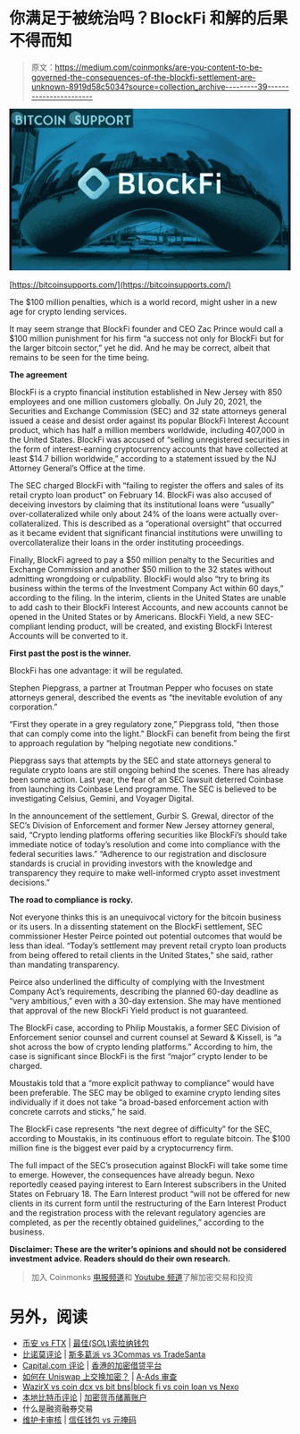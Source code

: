 # 你满足于被统治吗？BlockFi 和解的后果不得而知

> 原文：<https://medium.com/coinmonks/are-you-content-to-be-governed-the-consequences-of-the-blockfi-settlement-are-unknown-8919d58c5034?source=collection_archive---------39----------------------->

![](img/4009fc7cfa3bb9bd96e38c1682f88b3a.png)

[https://bitcoinsupports.com/](https://bitcoinsupports.com/)

The $100 million penalties, which is a world record, might usher in a new age for crypto lending services.

It may seem strange that BlockFi founder and CEO Zac Prince would call a $100 million punishment for his firm “a success not only for BlockFi but for the larger bitcoin sector,” yet he did. And he may be correct, albeit that remains to be seen for the time being.

**The agreement**

BlockFi is a crypto financial institution established in New Jersey with 850 employees and one million customers globally. On July 20, 2021, the Securities and Exchange Commission (SEC) and 32 state attorneys general issued a cease and desist order against its popular BlockFi Interest Account product, which has half a million members worldwide, including 407,000 in the United States. BlockFi was accused of “selling unregistered securities in the form of interest-earning cryptocurrency accounts that have collected at least $14.7 billion worldwide,” according to a statement issued by the NJ Attorney General’s Office at the time.

The SEC charged BlockFi with “failing to register the offers and sales of its retail crypto loan product” on February 14\. BlockFi was also accused of deceiving investors by claiming that its institutional loans were “usually” over-collateralized while only about 24% of the loans were actually over-collateralized. This is described as a “operational oversight” that occurred as it became evident that significant financial institutions were unwilling to overcollateralize their loans in the order instituting proceedings.

Finally, BlockFi agreed to pay a $50 million penalty to the Securities and Exchange Commission and another $50 million to the 32 states without admitting wrongdoing or culpability. BlockFi would also “try to bring its business within the terms of the Investment Company Act within 60 days,” according to the filing. In the interim, clients in the United States are unable to add cash to their BlockFi Interest Accounts, and new accounts cannot be opened in the United States or by Americans. BlockFi Yield, a new SEC-compliant lending product, will be created, and existing BlockFi Interest Accounts will be converted to it.

**First past the post is the winner.**

BlockFi has one advantage: it will be regulated.

Stephen Piepgrass, a partner at Troutman Pepper who focuses on state attorneys general, described the events as “the inevitable evolution of any corporation.”

“First they operate in a grey regulatory zone,” Piepgrass told, “then those that can comply come into the light.” BlockFi can benefit from being the first to approach regulation by “helping negotiate new conditions.”

Piepgrass says that attempts by the SEC and state attorneys general to regulate crypto loans are still ongoing behind the scenes. There has already been some action. Last year, the fear of an SEC lawsuit deterred Coinbase from launching its Coinbase Lend programme. The SEC is believed to be investigating Celsius, Gemini, and Voyager Digital.

In the announcement of the settlement, Gurbir S. Grewal, director of the SEC’s Division of Enforcement and former New Jersey attorney general, said, “Crypto lending platforms offering securities like BlockFi’s should take immediate notice of today’s resolution and come into compliance with the federal securities laws.” “Adherence to our registration and disclosure standards is crucial in providing investors with the knowledge and transparency they require to make well-informed crypto asset investment decisions.”

**The road to compliance is rocky.**

Not everyone thinks this is an unequivocal victory for the bitcoin business or its users. In a dissenting statement on the BlockFi settlement, SEC commissioner Hester Peirce pointed out potential outcomes that would be less than ideal. “Today’s settlement may prevent retail crypto loan products from being offered to retail clients in the United States,” she said, rather than mandating transparency.

Peirce also underlined the difficulty of complying with the Investment Company Act’s requirements, describing the planned 60-day deadline as “very ambitious,” even with a 30-day extension. She may have mentioned that approval of the new BlockFi Yield product is not guaranteed.

The BlockFi case, according to Philip Moustakis, a former SEC Division of Enforcement senior counsel and current counsel at Seward & Kissell, is “a shot across the bow of crypto lending platforms.” According to him, the case is significant since BlockFi is the first “major” crypto lender to be charged.

Moustakis told that a “more explicit pathway to compliance” would have been preferable. The SEC may be obliged to examine crypto lending sites individually if it does not take “a broad-based enforcement action with concrete carrots and sticks,” he said.

The BlockFi case represents “the next degree of difficulty” for the SEC, according to Moustakis, in its continuous effort to regulate bitcoin. The $100 million fine is the biggest ever paid by a cryptocurrency firm.

The full impact of the SEC’s prosecution against BlockFi will take some time to emerge. However, the consequences have already begun. Nexo reportedly ceased paying interest to Earn Interest subscribers in the United States on February 18\. The Earn Interest product “will not be offered for new clients in its current form until the restructuring of the Earn Interest Product and the registration process with the relevant regulatory agencies are completed, as per the recently obtained guidelines,” according to the business.

**Disclaimer: These are the writer’s opinions and should not be considered investment advice. Readers should do their own research.**

> 加入 Coinmonks [电报频道](https://t.me/coincodecap)和 [Youtube 频道](https://www.youtube.com/c/coinmonks/videos)了解加密交易和投资

# 另外，阅读

*   [币安 vs FTX](https://coincodecap.com/binance-vs-ftx) | [最佳(SOL)索拉纳钱包](https://coincodecap.com/solana-wallets)
*   [比诺莫评论](https://coincodecap.com/binomo-review) | [斯多葛派 vs 3Commas vs TradeSanta](https://coincodecap.com/stoic-vs-3commas-vs-tradesanta)
*   [Capital.com 评论](https://coincodecap.com/capital-com-review) | [香港的加密借贷平台](https://coincodecap.com/crypto-lending-hong-kong)
*   [如何在 Uniswap 上交换加密？](https://coincodecap.com/swap-crypto-on-uniswap) | [A-Ads 审查](https://coincodecap.com/a-ads-review)
*   [WazirX vs coin dcx vs bit bns](/coinmonks/wazirx-vs-coindcx-vs-bitbns-149f4f19a2f1)|[block fi vs coin loan vs Nexo](/coinmonks/blockfi-vs-coinloan-vs-nexo-cb624635230d)
*   [本地比特币评论](/coinmonks/localbitcoins-review-6cc001c6ed56) | [加密货币储蓄账户](https://coincodecap.com/cryptocurrency-savings-accounts)
*   什么是融资融券交易
*   [维护卡审核](https://coincodecap.com/uphold-card-review) | [信任钱包 vs 元掩码](https://coincodecap.com/trust-wallet-vs-metamask)